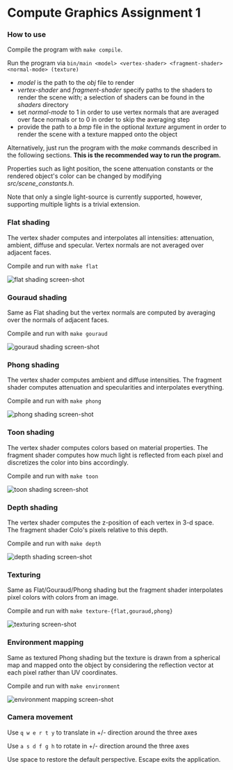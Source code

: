 # Compute Graphics Assignment 1

### How to use

Compile the program with `make compile`.

Run the program via
`bin/main <model> <vertex-shader> <fragment-shader> <normal-mode> (texture)`
- *model* is the path to the *obj* file to render
- *vertex-shader* and *fragment-shader* specify paths to the shaders to render
  the scene with; a selection of shaders can be found in the *shaders* directory
- set *normal-mode* to 1 in order to use vertex normals that are averaged over
  face normals or to 0 in order to skip the averaging step
- provide the path to a *bmp* file in the optional *texture* argument in order
  to render the scene with a texture mapped onto the object

Alternatively, just run the program with the *make* commands described in the
following sections. **This is the recommended way to run the program.**

Properties such as light position, the scene attenuation constants or the
rendered object's color can be changed by modifying *src/scene_constants.h*.

Note that only a single light-source is currently supported, however, supporting
multiple lights is a trivial extension.

### Flat shading
The vertex shader computes and interpolates all intensities: attenuation,
ambient, diffuse and specular. Vertex normals are not averaged over adjacent
faces.

Compile and run with `make flat`

![flat shading screen-shot](doc/flat.png)

###  Gouraud shading
Same as Flat shading but the vertex normals are computed by averaging over the
normals of adjacent faces.

Compile and run with `make gouraud`

![gouraud shading screen-shot](doc/gouraud.png)

###  Phong shading
The vertex shader computes ambient and diffuse intensities. The fragment shader
computes attenuation and specularities and interpolates everything.

Compile and run with `make phong`

![phong shading screen-shot](doc/phong.png)

###  Toon shading
The vertex shader computes colors based on material properties. The fragment
shader computes how much light is reflected from each pixel and discretizes the
color into bins accordingly.

Compile and run with `make toon`

![toon shading screen-shot](doc/toon.png)

###  Depth shading
The vertex shader computes the z-position of each vertex in 3-d space. The
fragment shader Colo's pixels relative to this depth.

Compile and run with `make depth`

![depth shading screen-shot](doc/depth.png)

###  Texturing
Same as Flat/Gouraud/Phong shading but the fragment shader interpolates pixel
colors with colors from an image.

Compile and run with `make texture-{flat,gouraud,phong}`

![texturing screen-shot](doc/texture-phong.png)

###  Environment mapping
Same as textured Phong shading but the texture is drawn from a spherical map and
mapped onto the object by considering the reflection vector at each pixel rather
than UV coordinates.

Compile and run with `make environment`

![environment mapping screen-shot](doc/environment.png)

###  Camera movement

Use `q w e r t y` to translate in +/- direction around the three axes

Use `a s d f g h` to rotate in +/- direction around the three axes

Use space to restore the default perspective. Escape exits the application.
